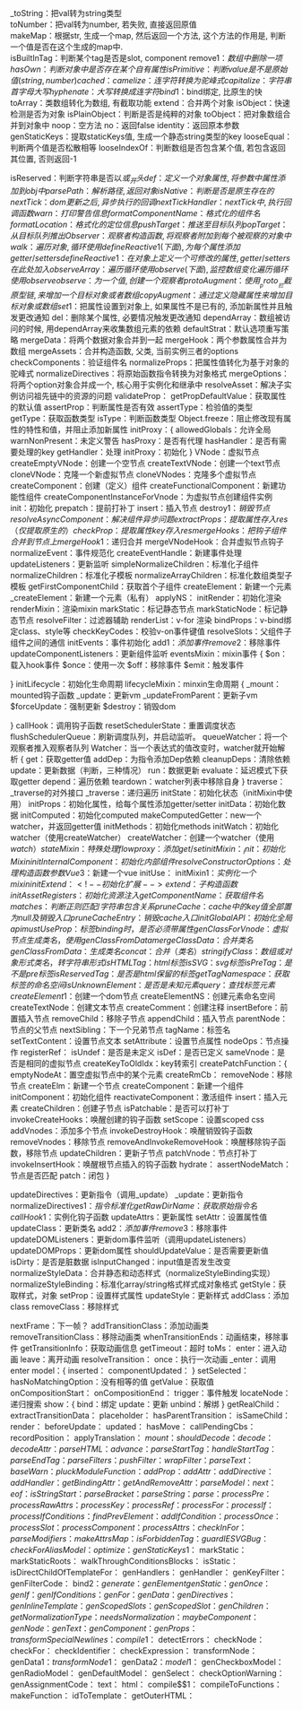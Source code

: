 _toString：把val转为string类型  
toNumber：把val转为number, 若失败, 直接返回原值  
makeMap：根据str, 生成一个map, 然后返回一个方法, 这个方法的作用是, 判断一个值是否在这个生成的map中.  
isBuiltInTag：判断某个tag是否是slot, component
remove$1：数组中删除一项
hasOwn：判断对象中是否存在某个自有属性
isPrimitive：判断value是不是原始值(string, number)
cached：
camelize：连字符转换为驼峰式
capitalize：字符串首字母大写
hyphenate：大写转换成连字符
bind$1：bind绑定, 比原生的快
toArray：类数组转化为数组, 有截取功能
extend：合并两个对象
isObject：快速检测是否为对象
isPlainObject：判断是否是纯粹的对象
toObject：把对象数组合并到对象中
noop：空方法
no：返回false
identity：返回原本参数
genStaticKeys：提取staticKeys值, 生成一个静态string类型的key
looseEqual：判断两个值是否松散相等
looseIndexOf：判断数组是否包含某个值, 若包含返回其位置, 否则返回-1

isReserved：判断字符串是否以$或_开头
def：定义一个对象属性, 将参数中属性添加到obj中
parsePath：解析路径, 返回对象
isNative：判断是否是原生存在的
nextTick：dom更新之后, 异步执行的回调
nextTickHandler：nextTick中, 执行回调函数
warn：打印警告信息
formatComponentName：格式化的组件名
formatLocation：格式化的定位信息
pushTarget：推送至目标队列
popTarget：从目标队列推出
Observer：观察者构造函数, 将观察者附加到每个被观察的对象中
walk：遍历对象, 循环使用defineReactive$$1(下面), 为每个属性添加getter/setters
defineReactive$$1：在对象上定义一个可修改的属性, getter/setters在此处加入
observeArray：遍历循环使用observe(下面), 监控数组变化遍历循环使用observe
observe：为一个值, 创建一个观察者
protoAugment：使用__proto__拦截原型链, 来增加一个目标对象或者数组
copyAugment：通过定义隐藏属性来增加目标对象或数组
set$1：把属性设置到对象上, 如果属性不是已有的, 添加新属性并且触发更改通知
del：删除某个属性, 必要情况触发更改通知
dependArray：数组被访问的时候, 用dependArray来收集数组元素的依赖
defaultStrat：默认选项重写策略
mergeData：将两个数据对象合并到一起
mergeHook：两个参数属性合并为数组
mergeAssets：合并构造函数, 父类, 当前实例三者的options
checkComponents：验证组件名
normalizeProps：把属性值转化为基于对象的驼峰式
normalizeDirectives：将原始函数指令转换为对象格式
mergeOptions：将两个option对象合并成一个, 核心用于实例化和继承中
resolveAsset：解决子实例访问祖先链中的资源的问题
validateProp：
getPropDefaultValue：获取属性的默认值
assertProp：判断属性是否有效
assertType：检验值的类型
getType：获取函数类型
isType：判断函数类型
Object.freeze：阻止修改现有属性的特性和值，并阻止添加新属性
initProxy：{
    allowedGlobals：允许全局
    warnNonPresent：未定义警告
    hasProxy：是否有代理
    hasHandler：是否有需要处理的key
    getHandler：处理
    initProxy：初始化
}
VNode：虚拟节点
createEmptyVNode：创建一个空节点
createTextVNode：创建一个text节点
cloneVNode：克隆一个新虚拟节点
cloneVNodes：克隆多个虚拟节点
createComponent：创建（定义）组件
createFunctionalComponent：新建功能性组件
createComponentInstanceForVnode：为虚拟节点创建组件实例
init：初始化
prepatch：提前打补丁
insert：插入节点
destroy$1：销毁节点
resolveAsyncComponent：解决组件异步问题
extractProps：提取属性存入res（仅提取原生的）
checkProp：提取属性key存入res
mergeHooks：把钩子组件合并到节点上
mergeHook$1：递归合并
mergeVNodeHook：合并虚拟节点钩子
normalizeEvent：事件规范化
createEventHandle：新建事件处理
updateListeners：更新监听
simpleNormalizeChildren：标准化子组件
normalizeChildren：标准化子模板
normalizeArrayChildren：标准化数组类型子模板
getFirstComponentChild：获取首个子组件
createElement：新建一个元素
_createElement：新建一个元素（私有）
applyNS：
initRender：初始化渲染
renderMixin：渲染mixin
markStatic：标记静态节点
markStaticNode：标记静态节点
resolveFilter：过滤器辅助
renderList：v-for 渲染
bindProps：v-bind绑定class、style等
checkKeyCodes：校验v-on事件键值
resolveSlots：父组件子组件之间的通信 
initEvents：事件初始化
add$1：添加事件
remove$2：移除事件
updateComponentListeners：更新组件监听
eventsMixin：mixin事件
{
    $on：载入hook事件
    $once：使用一次
    $off：移除事件
    $emit：触发事件

}
initLifecycle：初始化生命周期
lifecycleMixin：minxin生命周期
{
    _mount：mounted钩子函数
    _update：更新vm
    _updateFromParent：更新子vm
    $forceUpdate：强制更新
    $destroy：销毁dom

}
callHook：调用钩子函数
resetSchedulerState：重置调度状态
flushSchedulerQueue：刷新调度队列，并启动监听。
queueWatcher：将一个观察者推入观察者队列
Watcher：当一个表达式的值改变时，watcher就开始解析
{
    get：获取getter值
    addDep：为指令添加Dep依赖
    cleanupDeps：清除依赖
    update：更新数据（判断，三种情况）
    run：数据更新
    evaluate：延迟模式下获取getter
    depend：遍历依赖
    teardown：watcher列表中移除自身
}
traverse：_traverse的对外接口
_traverse：递归遍历
initState：初始化状态（initMixin中使用）
initProps：初始化属性，给每个属性添加getter/setter
initData：初始化数据
initComputed：初始化computed
makeComputedGetter：new一个watcher，并返回getter值
initMethods：初始化methods
initWatch：初始化watcher（使用createWatcher）
createWatcher：创建一个watcher（使用$watch）
stateMixin：特殊处理flow
proxy：添加get/set
initMixin：{
    _init：初始化Mixin
}
initInternalComponent：初始化内部组件
resolveConstructorOptions：处理构造函数参数
Vue$3：新建一个vue
initUse：
initMixin$1：实例化一个mixin
initExtend：{
    <!-- 初始化扩展 -->
    extend：子构造函数
}
initAssetRegisters：初始化资源注入
getComponentName：获取组件名
matches：判断正则匹配/字符串包含关系
pruneCache：cache中的key值全部置为null及销毁入口
pruneCacheEntry：销毁cache入口
initGlobalAPI：初始化全局api
mustUseProp：标签binding时，是否必须带属性
genClassForVnode：虚拟节点生成类名，使用genClassFromData
mergeClassData：合并类名
genClassFromData：生成类名
concat：合并（类名）
stringifyClass：数组或对象形式类名，转字符串形式
isHTMLTag：html标签
isSVG：svg标签
isPreTag：是不是pre标签
isReservedTag：是否是html保留的标签
getTagNamespace：获取标签的命名空间
isUnknownElement：是否是未知元素
query：查找标签元素
createElement$1：创建一个dom节点
createElementNS：创建元素命名空间
createTextNode：创建文本节点
createComment：创建注释
insertBefore：前置插入节点
removeChild：移除子节点
appendChild：插入节点
parentNode：节点的父节点
nextSibling：下一个兄弟节点
tagName：标签名
setTextContent：设置节点文本
setAttribute：设置节点属性
nodeOps：节点操作
registerRef：
isUndef：是否是未定义
isDef：是否已定义
sameVnode：是否是相同的虚拟节点
createKeyToOldIdx：key转索引
createPatchFunction：{
    <!-- 创建补丁方法 -->
    emptyNodeAt：置空虚拟节点中的某个元素
    createRmCb：
    removeNode：移除节点
    createElm：新建一个节点
    createComponent：新建一个组件
    initComponent：初始化组件
    reactivateComponent：激活组件
    insert：插入元素
    createChildren：创建子节点
    isPatchable：是否可以打补丁
    invokeCreateHooks：唤醒创建的钩子函数
    setScope：设置scoped css
    addVnodes：添加多个节点
    invokeDestroyHook：唤醒销毁钩子函数
    removeVnodes：移除节点
    removeAndInvokeRemoveHook：唤醒移除钩子函数，移除节点
    updateChildren：更新子节点
    patchVnode：节点打补丁
    invokeInsertHook：唤醒根节点插入的钩子函数
    hydrate：
    assertNodeMatch：节点是否匹配
    patch：闭包
}


updateDirectives：更新指令（调用_update）
_update：更新指令
normalizeDirectives$1：指令标准化
getRawDirName：获取原始指令名
callHook$1：实例化钩子函数
updateAttrs：更新属性
setAttr：设置属性值
updateClass：更新类名
add$2：添加事件
remove$3：移除事件
updateDOMListeners：更新dom事件监听（调用updateListeners）
updateDOMProps：更新dom属性
shouldUpdateValue：是否需要更新值
isDirty：是否是脏数据
isInputChanged：input值是否发生改变
normalizeStyleData：合并静态和动态样式（normalizeStyleBinding实现）
normalizeStyleBinding：标准化array/string格式样式成对象格式
getStyle：获取样式，对象
setProp：设置样式属性
updateStyle：更新样式
addClass：添加class
removeClass：移除样式


nextFrame：下一帧？
addTransitionClass：添加动画类
removeTransitionClass：移除动画类
whenTransitionEnds：动画结束，移除事件
getTransitionInfo：获取动画信息
getTimeout：超时
toMs：
enter：进入动画
leave：离开动画
resolveTransition：
once：执行一次动画
_enter：调用enter
model：{
    inserted：
    componentUpdated：
}
setSelected：
hasNoMatchingOption：没有相等的值
getValue：获取值
onCompositionStart：
onCompositionEnd：
trigger：事件触发
locateNode：递归搜索
show：{
    bind：绑定
    update：更新
    unbind：解绑
}
getRealChild：
extractTransitionData：
placeholder：
hasParentTransition：
isSameChild：
render：
beforeUpdate：
updated：
hasMove：
callPendingCbs：
recordPosition：
applyTranslation：
$mount：
shouldDecode：
decode：
decodeAttr：
parseHTML：
advance：
parseStartTag：
handleStartTag：
parseEndTag：
parseFilters：
pushFilter：
wrapFilter：
parseText：
baseWarn：
pluckModuleFunction：
addProp：
addAttr：
addDirective：
addHandler：
getBindingAttr：
getAndRemoveAttr：
parseModel：
next：
eof：
isStringStart：
parseBracket：
parseString：
parse：
processPre：
processRawAttrs：
processKey：
processRef：
processFor：
processIf：
processIfConditions：
findPrevElement：
addIfCondition：
processOnce：
processSlot：
processComponent：
processAttrs：
checkInFor：
parseModifiers：
makeAttrsMap：
isForbiddenTag：
guardIESVGBug：
checkForAliasModel：
optimize：
genStaticKeys$1：
markStatic：
markStaticRoots：
walkThroughConditionsBlocks：
isStatic：
isDirectChildOfTemplateFor：
genHandlers：
genHandler：
genKeyFilter：
genFilterCode：
bind$2：
generate：
genElement
genStatic：
genOnce：
genIf：
genIfConditions：
genFor：
genData：
genDirectives：
genInlineTemplate：
genScopedSlots：
genScopedSlot：
genChildren：
getNormalizationType：
needsNormalization：
maybeComponent：
genNode：
genText：
genComponent：
genProps：
transformSpecialNewlines：
compile$1：
detectErrors：
checkNode：
checkFor：
checkIdentifier：
checkExpression：
transformNode：
genData$1：
transformNode$1：
genData$2：
model$1：
genCheckboxModel：
genRadioModel：
genDefaultModel：
genSelect：
checkOptionWarning：
genAssignmentCode：
text：
html：
compile$$1：
compileToFunctions：
makeFunction：
idToTemplate：
getOuterHTML：

